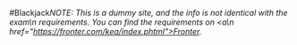 #Blackjack<em>NOTE: This is a dummy site, and the info is not identical with the exam\n                requirements. You can find the requirements on <a\n                    href="https://fronter.com/kea/index.phtml">Fronter</a>.</em>